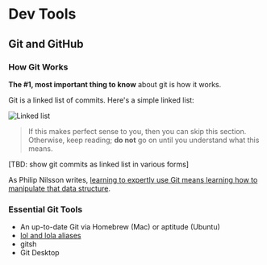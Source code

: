 # Dev Tools

## Git and GitHub

### How Git Works

**The #1, most important thing to know** about git is how it works.

Git is a linked list of commits. Here's a simple linked list:

![Linked list](http://goose.ycp.edu/~dhovemey/fall2011/cs201/lecture/figures/sll.png)

> If this makes perfect sense to you, then you can skip this section. Otherwise, keep reading; **do not** go on until you understand what this means.

[TBD: show git commits as linked list in various forms]


As Philip Nilsson writes, [learning to expertly use Git means learning how to manipulate that data structure](http://www.jayway.com/2013/03/03/git-is-a-purely-functional-data-structure/).


### Essential Git Tools

* An up-to-date Git via Homebrew (Mac) or aptitude (Ubuntu)
* [lol and lola aliases](http://blog.kfish.org/2010/04/git-lola.html)
* gitsh
* Git Desktop